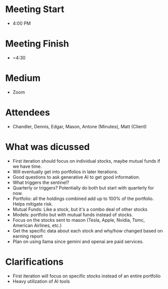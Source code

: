 # Meeting Start
- 4:00 PM
  
# Meeting Finish
- ~4:30
  
# Medium
- Zoom

# Attendees
- Chandler, Dennis, Edgar, Mason, Antone (Minutes), Matt (Client)

# What was dicussed
- First iteration should focus on individual stocks, maybe mutual funds if we have time.
- Will eventually get into portfolios in later iterations.
- Good questions to ask generative AI to get good information.
- What triggers the sentinel?
- Quarterly or triggers? Potentially do both but start with quarterly for now.
- Portfolio: all the holdings combined add up to 100% of the portfolio.  Helps mitigate risk.
- Mutual Funds: Like a stock, but it's a combo deal of other stocks
- Models: portfolio but with mutual funds instead of stocks.
- Focus on the stocks sent to mason (Tesla, Apple, Nvidia, Tsmc, American Airlines, etc.)
- Get the specific data about each stock and why/how changed based on earning report
- Plan on using llama since gemini and openai are paid services.

# Clarifications
- First iteration will focus on specific stocks instead of an entire portfolio
- Heavy utilization of AI tools
  

